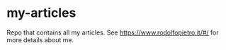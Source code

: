 # my-articles

Repo that contains all my articles.
See https://www.rodolfopietro.it/#/ for more details about me.
